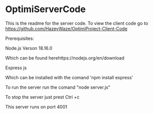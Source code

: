 # OptimiServerCode


This is the readme for the server code. To view the client code go to https://github.com/HazeyWaze/OptimiProject-Client-Code


Prerequisites:

Node.js Verson 18.16.0

Which can be found herehttps://nodejs.org/en/download

Express js

Which can be installed with the comand 'npm install express'

To run the server run the comand "node server.js"

To stop the server just prest Ctrl +c


This server runs on port 4001
